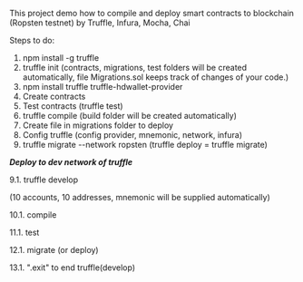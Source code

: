 This project demo how to compile and deploy smart contracts to blockchain (Ropsten testnet) by Truffle, Infura, Mocha, Chai

Steps to do:
1. npm install -g truffle
2. truffle init 
(contracts, migrations, test folders will be created automatically, file Migrations.sol keeps track of changes of your code.)
3. npm install truffle truffle-hdwallet-provider
4. Create contracts
5. Test contracts (truffle test)
6. truffle compile
(build folder will be created automatically)
7. Create file in migrations folder to deploy 
8. Config truffle (config provider, mnemonic, network, infura)
9. truffle migrate --network ropsten (truffle deploy = truffle migrate)

***Deploy to dev network of truffle***

9.1. truffle develop

(10 accounts, 10 addresses, mnemonic will be supplied automatically)

10.1. compile

11.1. test

12.1. migrate (or deploy)

13.1. ".exit" to end truffle(develop)
